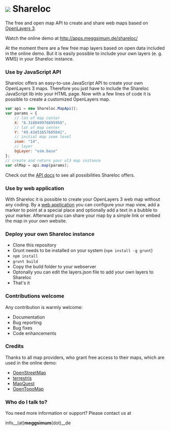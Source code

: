 # ![](http://apps.meggsimum.de/shareloc/res/img/shareloc-logo-mini.png) Shareloc #

The free and open map API to create and share web maps based on
[OpenLayers 3](http://openlayers.org).

Watch the online demo at http://apps.meggsimum.de/shareloc/

At the moment there are a few free map layers based on open data included in the online demo. But it is easily possible to include your own layers (e. g. WMS) in your Shareloc instance.

### Use by JavaScript API ###

Shareloc offers an easy-to-use JavaScript API to create your own OpenLayers 3 maps. Therefore you just have to include the Shareloc JavaScript lib into your HTML page. Now with a few lines of code it is possible to create a customized OpenLayers map.

```javascript
var api = new Shareloc.MapApi();
var params = {
    // lon of map center
    X: "8.318049976895958",
    // lat of map center
    Y: "49.43451657605041",
    // initial map zoom level
    zoom: "14",
    // layer
    bgLayer: "osm.base"
};
// create and return your ol3 map instance
var olMap = api.map(params);

```
Check out the [API docs](http://meggsimum.github.io/shareloc/docs/) to see all
possibilities Shareloc offers.

### Use by web application ###

With Shareloc it is possible to create your OpenLayers 3 web map without any coding. By a [web application](http://apps.meggsimum.de/shareloc/) you can configure your map view, add a marker to point at a special place and optionally add a text in a bubble to your marker. Afterward you can share your map by a simple link or embed the map in your own website.

### Deploy your own Shareloc instance ###

* Clone this repository
* Grunt needs to be installed on your system (``npm install -g grunt``)
* ``npm install``
* ``grunt build``
* Copy the build folder to your webserver
* Optonally you can edit the layers.json file to add your own layers to Shareloc
* That's it

### Contributions welcome ###
Any contribution is warmly welcome:

* Documentation
* Bug reporting
* Bug fixes
* Code enhancements

### Credits ###
Thanks to all map providers, who grant free access to their maps, which are used in the online demo:

* [OpenStreetMap](http://www.openstreetmap.org/)
* [terrestris](http://terrestris.de/)
* [MapQuest](http://www.mapquest.com/)
* [OpenTopoMap](http://opentopomap.org/)


### Who do I talk to? ###
You need more information or support? Please contact us at

info__(at)__meggsimum__(dot)__de
